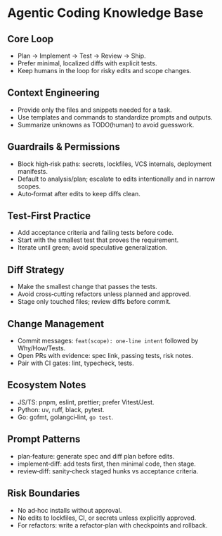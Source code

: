 # Agentic Coding Knowledge Base

## Core Loop
- Plan → Implement → Test → Review → Ship.
- Prefer minimal, localized diffs with explicit tests.
- Keep humans in the loop for risky edits and scope changes.

## Context Engineering
- Provide only the files and snippets needed for a task.
- Use templates and commands to standardize prompts and outputs.
- Summarize unknowns as TODO(human) to avoid guesswork.

## Guardrails & Permissions
- Block high‑risk paths: secrets, lockfiles, VCS internals, deployment manifests.
- Default to analysis/plan; escalate to edits intentionally and in narrow scopes.
- Auto‑format after edits to keep diffs clean.

## Test‑First Practice
- Add acceptance criteria and failing tests before code.
- Start with the smallest test that proves the requirement.
- Iterate until green; avoid speculative generalization.

## Diff Strategy
- Make the smallest change that passes the tests.
- Avoid cross‑cutting refactors unless planned and approved.
- Stage only touched files; review diffs before commit.

## Change Management
- Commit messages: `feat(scope): one‑line intent` followed by Why/How/Tests.
- Open PRs with evidence: spec link, passing tests, risk notes.
- Pair with CI gates: lint, typecheck, tests.

## Ecosystem Notes
- JS/TS: pnpm, eslint, prettier; prefer Vitest/Jest.
- Python: uv, ruff, black, pytest.
- Go: gofmt, golangci‑lint, `go test`.

## Prompt Patterns
- plan‑feature: generate spec and diff plan before edits.
- implement‑diff: add tests first, then minimal code, then stage.
- review‑diff: sanity‑check staged hunks vs acceptance criteria.

## Risk Boundaries
- No ad‑hoc installs without approval.
- No edits to lockfiles, CI, or secrets unless explicitly approved.
- For refactors: write a refactor‑plan with checkpoints and rollback.

